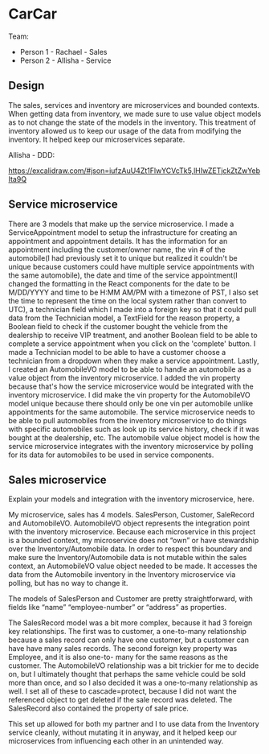 # CarCar

Team:

* Person 1 - Rachael - Sales
* Person 2 - Allisha - Service

## Design


The sales, services and inventory are microservices and bounded contexts. When getting data from inventory, we made sure to use value object models as to not change the state of the models in the inventory. This treatment of inventory allowed us to keep our usage of the data from modifying the inventory. It helped keep our microservices separate. 


Allisha - DDD:

https://excalidraw.com/#json=iufzAuU4Zt1FlwYCVcTk5,lHIwZETjckZtZwYebIta9Q

## Service microservice

There are 3 models that make up the service microservice. I made a ServiceAppointment model to setup the infrastructure for creating an appointment and appointment details. It has the information for an appointment including the customer/owner name, the vin # of the automobile(I had previously set it to unique but realized it couldn't be unique because customers could have multiple service appointments with the same automobile), the date and time of the service appointment(I changed the formatting in the React components for the date to be M/DD/YYYY and time to be H:MM AM/PM with a timezone of PST, I also set the time to represent the time on the local system rather than convert to UTC), a technician field which I made into a foreign key so that it could pull data from the Technician model, a TextField for the reason property, a Boolean field to check if the customer bought the vehicle from the dealership to receive VIP treatment, and another Boolean field to be able to complete a service appointment when you click on the 'complete' button. I made a Technician model to be able to have a customer choose a technician from a dropdown when they make a service appointment. Lastly, I created an AutomobileVO model to be able to handle an automobile as a value object from the inventory microservice. I added the vin property because that's how the service microservice would be integrated with the inventory microservice. I did make the vin property for the AutomobileVO model unique because there should only be one vin per automobile unlike appointments for the same automobile. The service microservice needs to be able to pull automobiles from the inventory microservice to do things with specific automobiles such as look up its service history, check if it was bought at the dealership, etc. The automobile value object model is how the service microservice integrates with the inventory microservice by polling for its data for automobiles to be used in service components.

## Sales microservice

Explain your models and integration with the inventory
microservice, here.

My microservice, sales has 4 models. SalesPerson, Customer, SaleRecord and AutomobileVO. AutomobileVO object represents the integration point with the inventory microservice. Because each microservice in this project is a bounded context, my microservice does not “own” or have stewardship over the Inventory/Automobile data. In order to respect this boundary and make sure the Inventory/Automobile data is not mutable within the sales context, an AutomobileVO value object needed to be made. It accesses the data from the Automobile inventory in the Inventory microservice via polling, but has no way to change it. 

The models of SalesPerson and Customer are pretty straightforward, with fields like “name” “employee-number” or “address” as properties. 

The SalesRecord model was a bit more complex, because it had 3 foreign key relationships. The first was to customer, a one-to-many relationship because a sales record can only have one customer, but a customer can have have many sales records. The second foreign key property was Employee, and it is also one-to- many for the same reasons as the customer. The AutomobileVO relationship was a bit trickier for me to decide on, but I ultimately thought that perhaps the same vehicle could be sold more than once, and so I also decided it was a one-to-many relationship as well. I set all of these to cascade=protect, because I did not want the referenced object to get deleted if the sale record was deleted. The SalesRecord also contained the property of sale price. 

This set up allowed for both my partner and I to use data from the Inventory service cleanly, without mutating it in anyway, and it helped keep our microservices from influencing each other in an unintended way. 